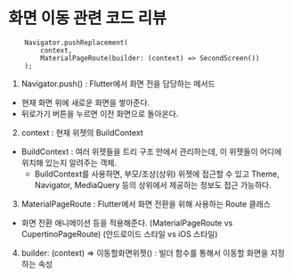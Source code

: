 # 화면 이동 관련 코드 리뷰
```
    Navigator.pushReplacement(
        context,
        MaterialPageRoute(builder: (context) => SecondScreen())
    );
```
1. Navigator.push()
: Flutter에서 화면 전을 담당하는 메서드
- 현재 화면 위에 새로운 화면을 쌓아준다.
- 뒤로가기 버튼을 누르면 이전 화면으로 돌아온다.

2. context
: 현재 위젯의 BuildContext
* BuildContext
: 여러 위젯들을 트리 구조 안에서 관리하는데,
  이 위젯들이 어디에 위치해 있는지 알려주는 객체.
  * BuildContext를 사용하면,
    부모/조상(상위) 위젯에 접근할 수 있고
    Theme, Navigator, MediaQuery 등의 상위에서 제공하는 정보도 접근 가능하다.

3. MaterialPageRoute
: Flutter에서 화면 전환을 위해 사용하는 Route 클래스
- 화면 전환 애니메이션 등을 적용해준다.
 (MaterialPageRoute vs CupertinoPageRoute)
 (안드로이드 스타일 vs iOS 스타일)

4. builder: (context) => 이동할화면위젯()
: 빌더 함수를 통해서 이동할 화면을 지정하는 속성